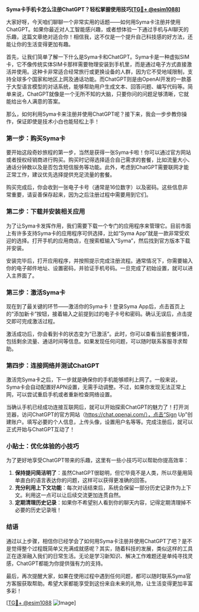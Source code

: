 **Syma卡手机卡怎么注册ChatGPT？轻松掌握使用技巧[[TG💪+ @esim1088](https://t.me/s/esim1088)]**

大家好呀，今天咱们聊聊一个非常实用的话题——如何用Syma卡注册并使用ChatGPT。如果你最近对人工智能感兴趣，或者想体验一下通过手机与AI聊天的乐趣，这篇文章绝对适合你！相信我，这不仅是一个提升自己科技感的好方法，还能让你的生活变得更加有趣。

首先，让我们简单了解一下什么是Syma卡和ChatGPT。Syma卡是一种虚拟SIM卡，它不像传统实体SIM卡那样需要物理安装到手机里，而是通过电子方式直接激活并使用。这种卡非常适合经常旅行或更换设备的人群，因为它不受地域限制，支持全球多个国家和地区上网及通话功能。而ChatGPT则是由OpenAI开发的一款基于大型语言模型的对话系统，能够帮助用户生成文本、回答问题、编写代码等。简单来说，ChatGPT就像是一个无所不知的大脑，只要你问的问题足够清晰，它就能给出令人满意的答案。

那么，如何利用Syma卡来注册并使用ChatGPT呢？接下来，我会一步步教你操作，保证即使是技术小白也能轻松上手！

### 第一步：购买Syma卡

要开始这段奇妙旅程的第一步，当然是获得一张Syma卡啦！你可以通过官方网站或者授权经销商进行购买。购买时记得选择适合自己需求的套餐，比如流量大小、通话分钟数以及是否包含短信服务等功能。此外，考虑到ChatGPT需要联网才能正常工作，建议优先选择提供充足流量的套餐。

购买完成后，你会收到一张电子卡号（通常是16位数字）以及密码。这些信息非常重要，请妥善保存起来，因为之后注册过程中需要用到它们。

### 第二步：下载并安装相关应用

为了让Syma卡发挥作用，我们需要下载一个专门的应用程序来管理它。目前市面上有许多支持Syma卡的应用程序可供选择，比如“Syma App”就是一款非常受欢迎的选择。打开手机的应用商店，在搜索框输入“Syma”，然后找到官方版本下载并安装。

安装完毕后，打开应用程序，并按照提示完成注册流程。通常情况下，你需要输入你的电子邮件地址、设置密码，并验证手机号码。一旦完成了初始设置，就可以进入主界面了。

### 第三步：激活Syma卡

现在到了最关键的环节——激活你的Syma卡！登录Syma App后，点击首页上的“添加新卡”按钮，接着输入之前提到过的电子卡号和密码。确认无误后，点击提交即可完成激活过程。

激活成功后，你会看到卡的状态变为“已激活”。此时，你可以查看当前套餐详情，包括剩余流量、通话时间等信息。如果发现任何问题，可以随时联系客服寻求帮助。

### 第四步：连接网络并测试ChatGPT

激活完Syma卡之后，下一步就是确保你的手机能够顺利上网了。一般来说，Syma卡会自动配置好APN设置，无需手动调整。不过，如果你发现无法正常上网，可以尝试重启手机或者重新检查网络设置。

当确认手机已经成功连接互联网后，就可以开始探索ChatGPT的魅力了！打开浏览器，访问ChatGPT的官方网站（https://chat.openai.com/），点击“Sign Up”创建账户。填写必要的个人信息，上传头像，设置用户名等等。完成注册后，就可以正式开始与ChatGPT互动了！

### 小贴士：优化体验的小技巧

为了更好地享受ChatGPT带来的乐趣，这里有一些小技巧可以帮助你提高效率：

1. **保持提问简洁明了**：虽然ChatGPT很聪明，但它毕竟不是人类，所以尽量用简单直白的语言表达你的问题，这样可以获得更准确的回答。
2. **充分利用上下文功能**：每次对话结束后，系统会保留一部分历史记录作为上下文。利用这一点可以让后续交流更加连贯自然。
3. **定期清理历史记录**：如果你不希望别人看到你的聊天内容，记得定期清理掉不必要的历史记录哦！

### 结语

通过以上步骤，相信你已经学会了如何用Syma卡注册并使用ChatGPT了吧？是不是觉得整个过程既简单又充满成就感呢？其实，随着科技的发展，类似这样的工具正在逐渐融入我们的日常生活。无论是学习新知识、解决工作难题还是单纯寻找灵感，ChatGPT都能为你提供强有力的支持。

最后，再次提醒大家，如果在使用过程中遇到任何问题，都可以随时联系Syma官方客服获取帮助。希望大家都能享受到这份来自未来的礼物，让生活变得更加丰富多彩！

[[TG💪+ @esim1088](https://t.me/s/esim1088) ![Image](https://i.postimg.cc/4NQfJmqS/Snipaste-2025-05-13-00-14-12.png)]